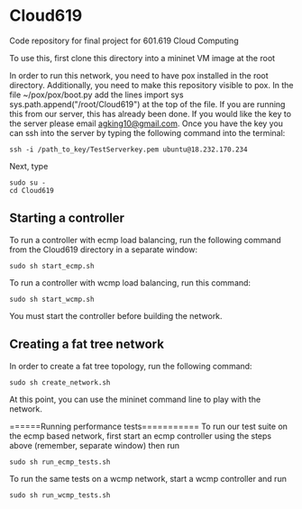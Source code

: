 # Cloud619
Code repository for final project for 601.619 Cloud Computing

To use this, first clone this directory into a mininet VM image at the root

In order to run this network, you need to have pox installed in the root directory. Additionally, you need to make this repository visible to pox. In the file ~/pox/pox/boot.py add the lines
	import sys
	sys.path.append("/root/Cloud619")
at the top of the file. If you are running this from our server, this has already been done. If you would like the key to the server please email agking10@gmail.com. Once you have the key you can ssh into the server by typing the following command into the terminal:

	ssh -i /path_to_key/TestServerkey.pem ubuntu@18.232.170.234

Next, type

	sudo su -
	cd Cloud619
	
## Starting a controller

To run a controller with ecmp load balancing, run the following command from the Cloud619 directory in a separate window:

	sudo sh start_ecmp.sh

To run a controller with wcmp load balancing, run this command:

	sudo sh start_wcmp.sh

You must start the controller before building the network.

## Creating a fat tree network
In order to create a fat tree topology, run the following command:

	sudo sh create_network.sh

At this point, you can use the mininet command line to play with the network.

======Running performance tests===========
To run our test suite on the ecmp based network, first start an ecmp controller using the steps above (remember, separate window) then run

	sudo sh run_ecmp_tests.sh
	
To run the same tests on a wcmp network, start a wcmp controller and run

	sudo sh run_wcmp_tests.sh
	


